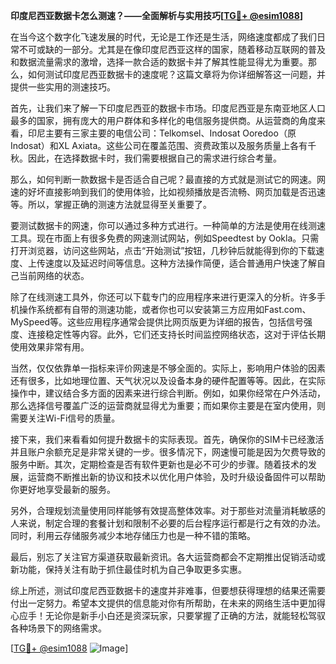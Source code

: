 **印度尼西亚数据卡怎么测速？——全面解析与实用技巧[[TG💪+ @esim1088](https://t.me/s/esim1088)]**

在当今这个数字化飞速发展的时代，无论是工作还是生活，网络速度都成了我们日常不可或缺的一部分。尤其是在像印度尼西亚这样的国家，随着移动互联网的普及和数据流量需求的激增，选择一款合适的数据卡并了解其性能显得尤为重要。那么，如何测试印度尼西亚数据卡的速度呢？这篇文章将为你详细解答这一问题，并提供一些实用的测速技巧。

首先，让我们来了解一下印度尼西亚的数据卡市场。印度尼西亚是东南亚地区人口最多的国家，拥有庞大的用户群体和多样化的电信服务提供商。从运营商的角度来看，印尼主要有三家主要的电信公司：Telkomsel、Indosat Ooredoo（原Indosat）和XL Axiata。这些公司在覆盖范围、资费政策以及服务质量上各有千秋。因此，在选择数据卡时，我们需要根据自己的需求进行综合考量。

那么，如何判断一款数据卡是否适合自己呢？最直接的方式就是测试它的网速。网速的好坏直接影响到我们的使用体验，比如视频播放是否流畅、网页加载是否迅速等。所以，掌握正确的测速方法就显得至关重要了。

要测试数据卡的网速，你可以通过多种方式进行。一种简单的方法是使用在线测速工具。现在市面上有很多免费的网速测试网站，例如Speedtest by Ookla。只需打开浏览器，访问这些网站，点击“开始测试”按钮，几秒钟后就能得到你的下载速度、上传速度以及延迟时间等信息。这种方法操作简便，适合普通用户快速了解自己当前网络的状态。

除了在线测速工具外，你还可以下载专门的应用程序来进行更深入的分析。许多手机操作系统都有自带的测速功能，或者你也可以安装第三方应用如Fast.com、MySpeed等。这些应用程序通常会提供比网页版更为详细的报告，包括信号强度、连接稳定性等内容。此外，它们还支持长时间监控网络状态，这对于评估长期使用效果非常有用。

当然，仅仅依靠单一指标来评价网速是不够全面的。实际上，影响用户体验的因素还有很多，比如地理位置、天气状况以及设备本身的硬件配置等等。因此，在实际操作中，建议结合多方面的因素来进行综合判断。例如，如果你经常在户外活动，那么选择信号覆盖广泛的运营商就显得尤为重要；而如果你主要是在室内使用，则需要关注Wi-Fi信号的质量。

接下来，我们来看看如何提升数据卡的实际表现。首先，确保你的SIM卡已经激活并且账户余额充足是非常关键的一步。很多情况下，网速慢可能是因为欠费导致的服务中断。其次，定期检查是否有软件更新也是必不可少的步骤。随着技术的发展，运营商不断推出新的协议和技术以优化用户体验，及时升级设备固件可以帮助你更好地享受最新的服务。

另外，合理规划流量使用同样能够有效提高整体效率。对于那些对流量消耗敏感的人来说，制定合理的套餐计划和限制不必要的后台程序运行都是行之有效的办法。同时，利用云存储服务减少本地存储压力也是一种不错的策略。

最后，别忘了关注官方渠道获取最新资讯。各大运营商都会不定期推出促销活动或新功能，保持关注有助于抓住最佳时机为自己争取更多实惠。

综上所述，测试印度尼西亚数据卡的速度并非难事，但要想获得理想的结果还需要付出一定努力。希望本文提供的信息能对你有所帮助，在未来的网络生活中更加得心应手！无论你是新手小白还是资深玩家，只要掌握了正确的方法，就能轻松驾驭各种场景下的网络需求。

[[TG💪+ @esim1088](https://t.me/s/esim1088) ![Image](https://i.postimg.cc/4NQfJmqS/Snipaste-2025-05-13-00-14-12.png)]